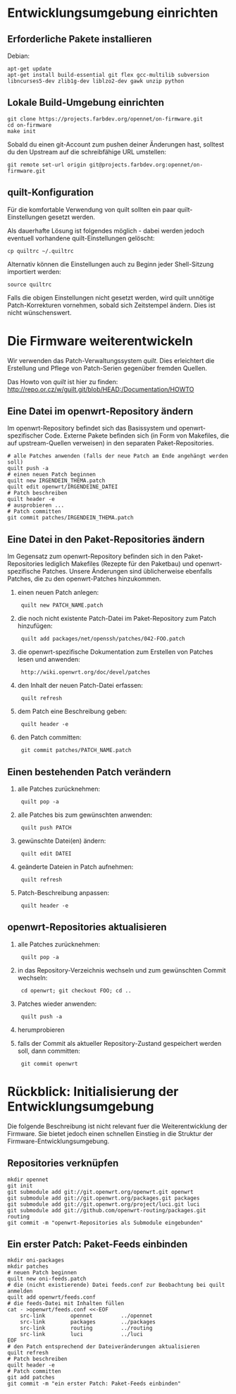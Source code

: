 Entwicklungsumgebung einrichten
===============================

Erforderliche Pakete installieren
---------------------------------

Debian:

    apt-get update
    apt-get install build-essential git flex gcc-multilib subversion libncurses5-dev zlib1g-dev liblzo2-dev gawk unzip python


Lokale Build-Umgebung einrichten
--------------------------------

    git clone https://projects.farbdev.org/opennet/on-firmware.git
    cd on-firmware
    make init


Sobald du einen git-Account zum pushen deiner Änderungen hast, solltest du den Upstream auf die schreibfähige URL umstellen:

    git remote set-url origin git@projects.farbdev.org:opennet/on-firmware.git


quilt-Konfiguration
-------------------

Für die komfortable Verwendung von quilt sollten ein paar quilt-Einstellungen gesetzt werden.

Als dauerhafte Lösung ist folgendes möglich - dabei werden jedoch eventuell vorhandene quilt-Einstellungen gelöscht:

    cp quiltrc ~/.quiltrc

Alternativ können die Einstellungen auch zu Beginn jeder Shell-Sitzung importiert werden:

    source quiltrc

Falls die obigen Einstellungen nicht gesetzt werden, wird quilt unnötige Patch-Korrekturen vornehmen, sobald sich Zeitstempel ändern.
Dies ist nicht wünschenswert.


Die Firmware weiterentwickeln
=============================
Wir verwenden das Patch-Verwaltungssystem *quilt*. Dies erleichtert die Erstellung und Pflege von Patch-Serien gegenüber fremden Quellen.

Das Howto von *quilt* ist hier zu finden: http://repo.or.cz/w/guilt.git/blob/HEAD:/Documentation/HOWTO


Eine Datei im openwrt-Repository ändern
---------------------------------------

Im openwrt-Repository befindet sich das Basissystem und openwrt-spezifischer Code. Externe Pakete befinden sich (in Form von Makefiles, die auf upstream-Quellen verweisen) in den separaten Paket-Repositories.

    # alle Patches anwenden (falls der neue Patch am Ende angehängt werden soll)
    quilt push -a
    # einen neuen Patch beginnen
    quilt new IRGENDEIN_THEMA.patch
    quilt edit openwrt/IRGENDEINE_DATEI
    # Patch beschreiben
    quilt header -e
    # ausprobieren ...
    # Patch committen
    git commit patches/IRGENDEIN_THEMA.patch


Eine Datei in den Paket-Repositories ändern
-------------------------------------------

Im Gegensatz zum openwrt-Repository befinden sich in den Paket-Repositories lediglich Makefiles (Rezepte für den Paketbau) und openwrt-spezifische Patches. Unsere Änderungen sind üblicherweise ebenfalls Patches, die zu den openwrt-Patches hinzukommen.

1. einen neuen Patch anlegen:

        quilt new PATCH_NAME.patch

2. die noch nicht existente Patch-Datei im Paket-Repository zum Patch hinzufügen:

        quilt add packages/net/openssh/patches/042-FOO.patch

3. die openwrt-spezifische Dokumentation zum Erstellen von Patches lesen und anwenden:

        http://wiki.openwrt.org/doc/devel/patches

4. den Inhalt der neuen Patch-Datei erfassen:

        quilt refresh

5. dem Patch eine Beschreibung geben:

        quilt header -e

6. den Patch committen:

        git commit patches/PATCH_NAME.patch


Einen bestehenden Patch verändern
---------------------------------

1. alle Patches zurücknehmen:

        quilt pop -a

2. alle Patches bis zum gewünschten anwenden:

        quilt push PATCH

3. gewünschte Datei(en) ändern:

        quilt edit DATEI

4. geänderte Dateien in Patch aufnehmen:

        quilt refresh

5. Patch-Beschreibung anpassen:

        quilt header -e


openwrt-Repositories aktualisieren
----------------------------------

1. alle Patches zurücknehmen:

        quilt pop -a

2. in das Repository-Verzeichnis wechseln und zum gewünschten Commit wechseln:

        cd openwrt; git checkout FOO; cd ..

3. Patches wieder anwenden:

        quilt push -a

4. herumprobieren

5. falls der Commit als aktueller Repository-Zustand gespeichert werden soll, dann committen:

        git commit openwrt


Rückblick: Initialisierung der Entwicklungsumgebung
===================================================

Die folgende Beschreibung ist nicht relevant fuer die Weiterentwicklung der Firmware. Sie bietet jedoch einen schnellen Einstieg in die Struktur der Firmware-Entwicklungsumgebung.

Repositories verknüpfen
-----------------------

    mkdir opennet
    git init
    git submodule add git://git.openwrt.org/openwrt.git openwrt
    git submodule add git://git.openwrt.org/packages.git packages
    git submodule add git://git.openwrt.org/project/luci.git luci
    git submodule add git://github.com/openwrt-routing/packages.git routing
    git commit -m "openwrt-Repositories als Submodule eingebunden"


Ein erster Patch: Paket-Feeds einbinden
---------------------------------------

    mkdir oni-packages
    mkdir patches
    # neuen Patch beginnen
    quilt new oni-feeds.patch
    # die (nicht existierende) Datei feeds.conf zur Beobachtung bei quilt anmelden
    quilt add openwrt/feeds.conf
    # die feeds-Datei mit Inhalten füllen
    cat - >openwrt/feeds.conf <<-EOF
    	src-link        opennet         ../opennet
    	src-link        packages        ../packages
    	src-link        routing         ../routing
    	src-link        luci            ../luci
    EOF
    # den Patch entsprechend der Dateiveränderungen aktualisieren
    quilt refresh
    # Patch beschreiben
    quilt header -e
    # Patch committen
    git add patches
    git commit -m "ein erster Patch: Paket-Feeds einbinden"

